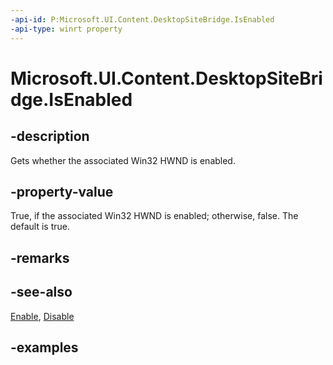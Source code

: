 ```yaml
---
-api-id: P:Microsoft.UI.Content.DesktopSiteBridge.IsEnabled
-api-type: winrt property
---
```


# Microsoft.UI.Content.DesktopSiteBridge.IsEnabled

<!--
public bool IsEnabled { get; }
-->

## -description

Gets whether the associated Win32 HWND is enabled.

## -property-value

True, if the associated Win32 HWND is enabled; otherwise, false. The default is true.

## -remarks

## -see-also

[Enable](desktopsitebridge_enable_366433390.md), [Disable](desktopsitebridge_disable_855128550.md)

## -examples
